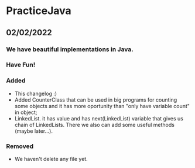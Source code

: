 # PracticeJava

## 02/02/2022

### We have beautiful implementations in Java.
### Have Fun!
### Added
- This changelog :)
- Added CounterClass that can be used in big programs for counting some objects and it has more oportunity than "only have variable count" in object;
- LinkedList. it has value and has next(LinkedList) variable that gives us chain of LinkedLists. There we also can add some useful methods (maybe later...).

### Removed

- We haven't delete any file yet.
